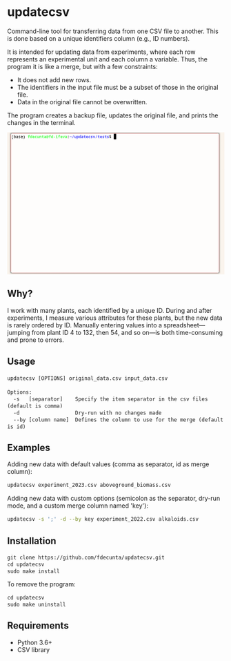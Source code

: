 # updatecsv

Command-line tool for transferring data from one CSV file to another. This is done based on a unique identifiers column (e.g., ID numbers). 

It is intended for updating data from experiments, where each row represents an experimental unit and each column a variable. Thus, the program it is like a merge, but with a few constraints:

- It does not add new rows.
- The identifiers in the input file must be a subset of those in the original file.
- Data in the original file cannot be overwritten.

The program creates a backup file, updates the original file, and prints the changes in the terminal.

![Update some mock data](updatecsv.gif "Update some mock data")

## Why?

I work with many plants, each identified by a unique ID. During and after experiments, I measure various attributes for these plants, but the new data is rarely ordered by ID. Manually entering values into a spreadsheet—jumping from plant ID 4 to 132, then 54, and so on—is both time-consuming and prone to errors.

## Usage 

```
updatecsv [OPTIONS] original_data.csv input_data.csv

Options:
  -s   [separator]    Specify the item separator in the csv files (default is comma)
  -d                  Dry-run with no changes made
  --by [column name]  Defines the column to use for the merge (default is id)
```

## Examples

Adding new data with default values (comma as separator, id as merge column):

```bash
updatecsv experiment_2023.csv aboveground_biomass.csv
```

Adding new data with custom options (semicolon as the separator, dry-run mode, and a custom merge column named 'key'):


```bash
updatecsv -s ';' -d --by key experiment_2022.csv alkaloids.csv
```


## Installation

```shell
git clone https://github.com/fdecunta/updatecsv.git
cd updatecsv
sudo make install
```

To remove the program:

```shell
cd updatecsv
sudo make uninstall
```

## Requirements

- Python 3.6+
- CSV library

